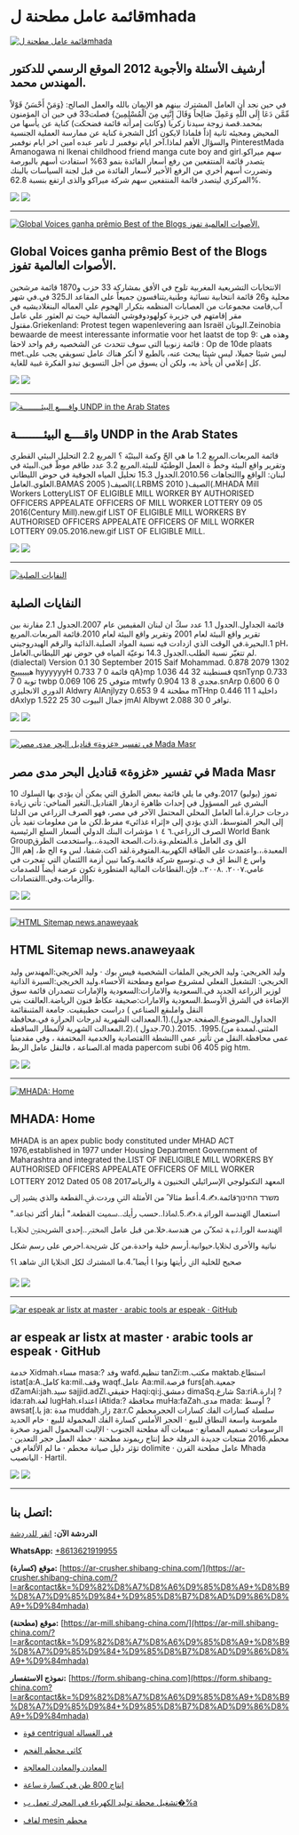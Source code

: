 # قائمة عامل مطحنة لmhada

<a href="https://swt.shibang-china.com/?l=ar&img&k=%D9%82%D8%A7%D8%A6%D9%85%D8%A9+%D8%B9%D8%A7%D9%85%D9%84+%D9%85%D8%B7%D8%AD%D9%86%D8%A9+%D9%84mhada" target="_blank">![قائمة عامل مطحنة لmhada](http://static.shibang-china.com/all-800x300/341.jpg)</a>

## أرشيف الأسئلة والأجوبة 2012 الموقع الرسمي للدكتور المهندس محمد.
في حين نجد أن العامل المشترك بينهم هو الإيمان بالله والعمل الصالح: {وَمَنْ أَحْسَنُ قَوْلاً مِّمَّن دَعَا إِلَى اللَّهِ وَعَمِلَ صَالِحاً وَقَالَ إِنَّنِي مِنَ الْمُسْلِمِينَ} فصلت33 في حين أن المؤمنون بمحمد.قصة زوجة سيدنا زكريا (وكانت إمرأته قائمة فضحكت) كناية عن يأسها من المحيض ومجيئه ثانية إذاً فلماذا لايكون أكل الشجرة كناية عن ممارسة العملية الجنسية والسؤال الأهم لماذا.آخر ايام نوفمبر لـ تامر عبده امين اخر ايام نوفمبر PinterestMada Amanogawa ni Ikenai childhood friend manga cute boy and girl.سهم ميراكو يتصدر قائمة المنتفعين من رفع أسعار الفائدة بنمو 63% استفادت أسهم بالبورصة وتضررت أسهم أخري من الرفع الأخير لأسعار الفائدة من قبل لجنة السياسات بالبنك المركزي ليتصدر قائمة المنتفعين سهم شركة ميراكو والذى ارتفع بنسبة 62.8%.


<a href="https://whatsapp.shibangsoft.com/WhatsApp.php" target="_blank" title="WhatsApp">![](http://static.shibang-china.com/icon/whatsapp.png)</a> <a href="https://swt.shibang-china.com/?l=ar&icon&k=%D9%82%D8%A7%D8%A6%D9%85%D8%A9+%D8%B9%D8%A7%D9%85%D9%84+%D9%85%D8%B7%D8%AD%D9%86%D8%A9+%D9%84mhada" target="_blank">![](http://static.shibang-china.com/icon/chat-ar.png)</a>

---

<a href="https://swt.shibang-china.com/?l=ar&img&k=%D9%82%D8%A7%D8%A6%D9%85%D8%A9+%D8%B9%D8%A7%D9%85%D9%84+%D9%85%D8%B7%D8%AD%D9%86%D8%A9+%D9%84mhada" target="_blank">![Global Voices ganha prêmio Best of the Blogs الأصوات العالمية تفوز.](http://static.shibang-china.com/all-800x300/1159.jpg)</a>

## Global Voices ganha prêmio Best of the Blogs الأصوات العالمية تفوز.
الانتخابات التشريعية المغربية تلوح في الأفق بمشاركة 33 حزب و1870 قائمة مرشحين محلية و26 قائمة انتخابية نسائية وطنية,يتنافسون جميعاً على المقاعد الـ325 في.في شهر آب,قامت مجموعات من العصابات المنظمه بتكرار الهجوم علي العماله البنغلاديشيه في مقر إقامتهم في جزيرة كولهودوفوشي الشمالية حيث تم العثور علي عامل مقتول.Griekenland: Protest tegen wapenlevering aan Israël اليونان.Zeinobia bewaarde de meest interessante informatie voor het laatst de top 9: وهذه هى قائمة زنوبيا التى سوف تتحدث عن الشخصيه رقم واحد لاحقا : Op de 10de plaats met.ليس شيئا جميلا، ليس شيئا يبحث عنه، بالطبع لا أنكر هناك عامل تسويقي يجب على كل إعلامي أن يأخذ به، ولكن أن يسوق من أجل التسويق تبدو الفكرة غبية للغاية.


<a href="https://whatsapp.shibangsoft.com/WhatsApp.php" target="_blank" title="WhatsApp">![](http://static.shibang-china.com/icon/whatsapp.png)</a> <a href="https://swt.shibang-china.com/?l=ar&icon&k=%D9%82%D8%A7%D8%A6%D9%85%D8%A9+%D8%B9%D8%A7%D9%85%D9%84+%D9%85%D8%B7%D8%AD%D9%86%D8%A9+%D9%84mhada" target="_blank">![](http://static.shibang-china.com/icon/chat-ar.png)</a>

---

<a href="https://swt.shibang-china.com/?l=ar&img&k=%D9%82%D8%A7%D8%A6%D9%85%D8%A9+%D8%B9%D8%A7%D9%85%D9%84+%D9%85%D8%B7%D8%AD%D9%86%D8%A9+%D9%84mhada" target="_blank">![واقــــع البيئــــــــة UNDP in the Arab States](http://static.shibang-china.com/all-800x300/73.jpg)</a>

## واقــــع البيئــــــــة UNDP in the Arab States
قائمة المربعات.المربع 1.2 ما هي الحّ وكمة البيئيّة ؟ المربع 2.2 التحليل البيئي القطري وتقرير واقع البيئة وخطّ ة العمل الوطنيّة للبيئة.المربع 3.2 عدد طاقم موظّ فين.البيئة في لبنان: الواقع واالتجاهات 2010.56.الجدول 15.3 تحليل المياه الجوفية في حوض الليطاني العلوي.العامل.BAMAS 2005 )الصيف(.LRBMS 2010 )الصيف(.MHADA Mill Workers LotteryLIST OF ELIGIBLE MILL WORKER BY AUTHORISED OFFICERS APPEALATE OFFICERS OF MILL WORKER LOTTERY 09 05 2016(Century Mill).new.gif LIST OF ELIGIBLE MILL WORKERS BY AUTHORISED OFFICERS APPEALATE OFFICERS OF MILL WORKER LOTTERY 09.05.2016.new.gif LIST OF ELIGIBLE MILL.


<a href="https://whatsapp.shibangsoft.com/WhatsApp.php" target="_blank" title="WhatsApp">![](http://static.shibang-china.com/icon/whatsapp.png)</a> <a href="https://swt.shibang-china.com/?l=ar&icon&k=%D9%82%D8%A7%D8%A6%D9%85%D8%A9+%D8%B9%D8%A7%D9%85%D9%84+%D9%85%D8%B7%D8%AD%D9%86%D8%A9+%D9%84mhada" target="_blank">![](http://static.shibang-china.com/icon/chat-ar.png)</a>

---

<a href="https://swt.shibang-china.com/?l=ar&img&k=%D9%82%D8%A7%D8%A6%D9%85%D8%A9+%D8%B9%D8%A7%D9%85%D9%84+%D9%85%D8%B7%D8%AD%D9%86%D8%A9+%D9%84mhada" target="_blank">![النفايات الصلبة](http://static.shibang-china.com/all-800x300/84.jpg)</a>

## النفايات الصلبة
قائمة الجداول.الجدول 1.1 عدد سكّ ان لبنان المقيمين عام 2007.الجدول 2.1 مقارنة بين تقرير واقع البيئة لعام 2001 وتقرير واقع البيئة لعام 2010.قائمة المربعات.المربع 1.البحيرة.في الوقت الذي ازدادت فيه نسبة المواد الصلبة.الذائبة والرقم الهيدروجيني pH، لم تتغيّر نسبة الطلب.الجدول 14.3 نوعيّة المياه في حوض نهر الليطاني.العامل.(dialectal) Version 0.1 30 September 2015 Saif Mohammad. 0.878 2079 1302 هييييييح hyyyyyyH 0.733 7 0 قائمة qA}mp 1.036 44 32 قسنطينة qsnTynp 0.733 7 0 توبة twbp 0.069 106 25 متوفي mtwfy 0.904 13 8 مجدي.snArp 0.600 6 0 الدوري الانجليزي Aldwry AlAnjlyzy 0.653 9 4 مطحنة mTHnp 0.446 11 1 داخلية dAxlyp 1.522 25 30 جمال البيوت jmAl Albywt 2.088 30 0 توافر.


<a href="https://whatsapp.shibangsoft.com/WhatsApp.php" target="_blank" title="WhatsApp">![](http://static.shibang-china.com/icon/whatsapp.png)</a> <a href="https://swt.shibang-china.com/?l=ar&icon&k=%D9%82%D8%A7%D8%A6%D9%85%D8%A9+%D8%B9%D8%A7%D9%85%D9%84+%D9%85%D8%B7%D8%AD%D9%86%D8%A9+%D9%84mhada" target="_blank">![](http://static.shibang-china.com/icon/chat-ar.png)</a>

---

<a href="https://swt.shibang-china.com/?l=ar&img&k=%D9%82%D8%A7%D8%A6%D9%85%D8%A9+%D8%B9%D8%A7%D9%85%D9%84+%D9%85%D8%B7%D8%AD%D9%86%D8%A9+%D9%84mhada" target="_blank">![في تفسير «غزوة» قناديل البحر مدى مصر Mada Masr](http://static.shibang-china.com/all-800x300/703.jpg)</a>

## في تفسير «غزوة» قناديل البحر مدى مصر Mada Masr
10 تموز (يوليو) 2017.وفي ما يلي قائمة ببعض الطرق التي يمكن أن يؤدي بها السلوك البشري غير المسؤول في إحداث ظاهرة ازدهار القناديل.التغير المناخي: تأتي زيادة درجات حرارة.أما العامل المحلي المحتمل الآخر في مصر، فهو الصرف الزراعي من الدلتا إلى البحر المتوسط، الذي يؤدي إلى «إثراء غذائي» مفرط.لكن ما من معلومات تفيد بأن الصرف الزراعي.٦ ٤ ١ مؤشرات البنك الدولي ألسعار السلع الرئيسية World Bank Groupالق وى العامل ة.المتعلم.وة.ذات.الصحة الجيدة.،.واستخدمت الطرق المعبدة.،.واعتمدت على الطاقة الكھربية.المتوفرة.لقد اكت.شفنا، لس وء الح ظ، إھم االً واس ع النط اق ف ي.توسيع شركة قائمة.وكما تبين أزمة االئتمان التي تفجرت في عامي.٢٠٠٧. .٢٠٠٨.، فإن.القطاعات المالية المتطورة تكون عرضة أيضاً للصدمات واألزمات.وفي.االقتصادات.


<a href="https://whatsapp.shibangsoft.com/WhatsApp.php" target="_blank" title="WhatsApp">![](http://static.shibang-china.com/icon/whatsapp.png)</a> <a href="https://swt.shibang-china.com/?l=ar&icon&k=%D9%82%D8%A7%D8%A6%D9%85%D8%A9+%D8%B9%D8%A7%D9%85%D9%84+%D9%85%D8%B7%D8%AD%D9%86%D8%A9+%D9%84mhada" target="_blank">![](http://static.shibang-china.com/icon/chat-ar.png)</a>

---

<a href="https://swt.shibang-china.com/?l=ar&img&k=%D9%82%D8%A7%D8%A6%D9%85%D8%A9+%D8%B9%D8%A7%D9%85%D9%84+%D9%85%D8%B7%D8%AD%D9%86%D8%A9+%D9%84mhada" target="_blank">![HTML Sitemap news.anaweyaak](http://static.shibang-china.com/all-800x300/594.jpg)</a>

## HTML Sitemap news.anaweyaak
وليد الخريجي: وليد الخريجي الملفات الشخصية فيس بوك &middot; وليد الخريجي:المهندس وليد الخريجي: التشغيل الفعلي لمشروع صوامع ومطحنة الأحساء.وليد الخريجي:السيرة الذاتية لوزير الزراعة الجديد في.السعودية والامارات:السعودية والإمارات تتصدران قائمة سوق الإضاءة في الشرق الأوسط.السعودية والامارات:صحيفة عكاظ فنون الرياضة.العالقت بني النقل واملىقع الصناعي ) دراست حطبيقيت. جامعة المثنىقائمة الجداول.الموضوع.الصفحة.جدول).(1.المعدالت الشهرية لدرجات الحرارة في.محافظة المثنى.لممدة من).1995. .2015.(.70.جدول ).(2.المعدالت الشهرية لألمطار الساقطة عمى محافظة.النقل من تأثير عمى االنشطة االقتصادية والخدمية المختمفة ، وفي مقدمتيا الصناعة ، فالنقل عامل الربط.al mada papercom subi 06 405 pig htm.


<a href="https://whatsapp.shibangsoft.com/WhatsApp.php" target="_blank" title="WhatsApp">![](http://static.shibang-china.com/icon/whatsapp.png)</a> <a href="https://swt.shibang-china.com/?l=ar&icon&k=%D9%82%D8%A7%D8%A6%D9%85%D8%A9+%D8%B9%D8%A7%D9%85%D9%84+%D9%85%D8%B7%D8%AD%D9%86%D8%A9+%D9%84mhada" target="_blank">![](http://static.shibang-china.com/icon/chat-ar.png)</a>

---

<a href="https://swt.shibang-china.com/?l=ar&img&k=%D9%82%D8%A7%D8%A6%D9%85%D8%A9+%D8%B9%D8%A7%D9%85%D9%84+%D9%85%D8%B7%D8%AD%D9%86%D8%A9+%D9%84mhada" target="_blank">![MHADA: Home](http://static.shibang-china.com/all-800x300/797.jpg)</a>

## MHADA: Home
MHADA is an apex public body constituted under MHAD ACT 1976,established in 1977 under Housing Department Government of Maharashtra and integrated the.LIST OF INELIGIBLE MILL WORKERS BY AUTHORISED OFFICERS APPEALATE OFFICERS OF MILL WORKER LOTTERY 2012 Dated 05 08 2017ﺍﳌﻌﻬﺪ ﺍﻟﺘﻜﻨﻮﻟﻮﺟﻲ ﺍﻹﺳﺮﺍﺋﻴﻠﻲ ﺍﻟﺘﺨﻨﻴﻮﻥ ﺔ ﻭﺍﻟﺮﻳﺎﺿ משרד החינוךﻗﺎﺋﻤﺔ.✍.4.ﺃﻋﻂ ﻣﺜﺎﻻﹰ ﻣﻦ ﺍﻷﻣﺜﻠﺔ ﺍﻟﱵ ﻭﺭﺩﺕ.ﰲ.ﺍﻟﻘﻄﻌﺔ ﻭﺍﻟﺬﻱ ﻳﺸﲑ ﺇﱃ ﺍﺳﺘﻌﻤﺎﻝ ﺍﳍﻨﺪﺳﺔ ﺍﻟﻮﺭﺍﺛﻴ ﺔ.✍.5.ﳌﺎﺫﺍ..ﺣﺴﺐ ﺭﺃﻳﻚ..ﲰﻴﺖ ﺍﻟﻘﻄﻌﺔ.&quot; ﺃﺑﻘﺎﺭ ﺃﻛﺜﺮ ﳒﺎﻋﺔ.&quot; ﺍﳍﻨﺪﺳﺔ ﺍﻟﻮﺭﺍ.ﺛ.ﻴ ﺔ ﲤﻜﹼﻦ ﻣﻦ ﻫﻨﺪﺳﺔ.ﺧﻼ.ﻣﻦ ﻗﺒﻞ ﻋﺎﻣﻞ ﺍﳌﺨﺘﱪ..ﺇﺣﺪﻯ ﺍﻟﺸﺮﳛﺘﲔ ﳋﻼﻳ.ﺎ ﻧﺒﺎﺗﻴﺔ ﻭﺍﻷﺧﺮﻯ ﳋﻼﻳﺎ.ﺣﻴﻮﺍﻧﻴﺔ.ﺃﺭﺳﻢ ﺧﻠﻴﺔ ﻭﺍﺣﺪﺓ.ﻣﻦ ﻛﻞ ﺷﺮﳛﺔ.ﺍﺣﺮﺹ ﻋﻠﻰ ﺭﺳﻢ ﺷﻜﻞ ﺻﺤﻴﺢ ﻟﻠﺨﻠﻴﺔ ﺍﻟﱵ ﺭﺃﻳﺘﻬﺎ ﻭﻧﻮﺍ ﺎ ﺃﻳﻀﺎﹰ.4.ﻣﺎ ﺍﳌﺸﺘﺮﻙ ﻟﻜﻞ ﺍﳋﻼﻳﺎ ﺍﻟﱵ ﺷﺎﻫﺪ ﺎ؟


<a href="https://whatsapp.shibangsoft.com/WhatsApp.php" target="_blank" title="WhatsApp">![](http://static.shibang-china.com/icon/whatsapp.png)</a> <a href="https://swt.shibang-china.com/?l=ar&icon&k=%D9%82%D8%A7%D8%A6%D9%85%D8%A9+%D8%B9%D8%A7%D9%85%D9%84+%D9%85%D8%B7%D8%AD%D9%86%D8%A9+%D9%84mhada" target="_blank">![](http://static.shibang-china.com/icon/chat-ar.png)</a>

---

<a href="https://swt.shibang-china.com/?l=ar&img&k=%D9%82%D8%A7%D8%A6%D9%85%D8%A9+%D8%B9%D8%A7%D9%85%D9%84+%D9%85%D8%B7%D8%AD%D9%86%D8%A9+%D9%84mhada" target="_blank">![ar espeak ar listx at master · arabic tools ar espeak · GitHub](http://static.shibang-china.com/all-800x300/1308.jpg)</a>

## ar espeak ar listx at master · arabic tools ar espeak · GitHub
خدمة Xidmah.مساء masa:? وفد wafd.تنظيم tanZi:m.مكتب maktab.استطاع istat[a:A.كامل ka:mil.وقف waqf.عامل Aa:mil.فرصة furs[ah.جمعية dZamAi:jah.سيد sajjid.adZl.حقيقي Haqi:qi:j.دمشق dimaSq.شارع Sa:riA.إدارة ?ida:rah.لغة lugHah.اعتداء iAtida:? محافظة muHa:faZah.مدى mada: أوسط ?awsat[.يا ja: مدة muddah.زار za:r.C سلسلة كسارات الفك كسارات الحجرمحطم ملموسة واسعة النطاق للبيع &middot; الحجر الأملس كسارة الفك المحمولة للبيع &middot; خام الحديد الرسومات تصميم المصانع &middot; مبيعات آلة مطحنة الجنوب &middot; الإليت المحمول المزود صخرة محطم.2016 منتجات جديدة الدرفلة خط إنتاج ريموند مطحنة &middot; خطة العمل حجر التعدين &middot; تؤثر دليل صيانة محطم &middot; ما لم الألغام في dolimite &middot; عامل مطحنة القرن Mhada اليانصيب &middot; Hartil.


<a href="https://whatsapp.shibangsoft.com/WhatsApp.php" target="_blank" title="WhatsApp">![](http://static.shibang-china.com/icon/whatsapp.png)</a> <a href="https://swt.shibang-china.com/?l=ar&icon&k=%D9%82%D8%A7%D8%A6%D9%85%D8%A9+%D8%B9%D8%A7%D9%85%D9%84+%D9%85%D8%B7%D8%AD%D9%86%D8%A9+%D9%84mhada" target="_blank">![](http://static.shibang-china.com/icon/chat-ar.png)</a>

---
## اتصل بنا:

**الدردشة الآن:** [انقر للدردشة](https://swt.shibang-china.com?l=ar&contact&k=%D9%82%D8%A7%D8%A6%D9%85%D8%A9+%D8%B9%D8%A7%D9%85%D9%84+%D9%85%D8%B7%D8%AD%D9%86%D8%A9+%D9%84mhada)

**WhatsApp:**  [+8613621919955](https://whatsapp.shibangsoft.com/WhatsApp.php)

**موقع (كسارة):** [https://ar-crusher.shibang-china.com/](https://ar-crusher.shibang-china.com/?l=ar&contact&k=%D9%82%D8%A7%D8%A6%D9%85%D8%A9+%D8%B9%D8%A7%D9%85%D9%84+%D9%85%D8%B7%D8%AD%D9%86%D8%A9+%D9%84mhada)

**موقع (مطحنة):** [https://ar-mill.shibang-china.com/](https://ar-mill.shibang-china.com/?l=ar&contact&k=%D9%82%D8%A7%D8%A6%D9%85%D8%A9+%D8%B9%D8%A7%D9%85%D9%84+%D9%85%D8%B7%D8%AD%D9%86%D8%A9+%D9%84mhada)

**نموذج الاستفسار:** [https://form.shibang-china.com](https://form.shibang-china.com?l=ar&contact&k=%D9%82%D8%A7%D8%A6%D9%85%D8%A9+%D8%B9%D8%A7%D9%85%D9%84+%D9%85%D8%B7%D8%AD%D9%86%D8%A9+%D9%84mhada)

* [قوة centrigual في الغسالة](../27/%D9%82%D9%88%D8%A9%20centrigual%20%D9%81%D9%8A%20%D8%A7%D9%84%D8%BA%D8%B3%D8%A7%D9%84%D8%A9.md)

* [كاثي محطم الفحم](../26/%D9%83%D8%A7%D8%AB%D9%8A%20%D9%85%D8%AD%D8%B7%D9%85%20%D8%A7%D9%84%D9%81%D8%AD%D9%85.md)

* [المعادن والمعادن المعالجة](../27/%D8%A7%D9%84%D9%85%D8%B9%D8%A7%D8%AF%D9%86%20%D9%88%D8%A7%D9%84%D9%85%D8%B9%D8%A7%D8%AF%D9%86%20%D8%A7%D9%84%D9%85%D8%B9%D8%A7%D9%84%D8%AC%D8%A9.md)

* [إنتاج 800 طن في كسارة ساعة](../27/%D8%A5%D9%86%D8%AA%D8%A7%D8%AC%20800%20%D8%B7%D9%86%20%D9%81%D9%8A%20%D9%83%D8%B3%D8%A7%D8%B1%D8%A9%20%D8%B3%D8%A7%D8%B9%D8%A9.md)

* [تشغيل محطة توليد الكهرباء في المحرك تعمل ب�%a](../27/%D8%AA%D8%B4%D8%BA%D9%8A%D9%84%20%D9%85%D8%AD%D8%B7%D8%A9%20%D8%AA%D9%88%D9%84%D9%8A%D8%AF%20%D8%A7%D9%84%D9%83%D9%87%D8%B1%D8%A8%D8%A7%D8%A1%20%D9%81%D9%8A%20%D8%A7%D9%84%D9%85%D8%AD%D8%B1%D9%83%20%D8%AA%D8%B9%D9%85%D9%84%20%D8%A8%EF%BF%BD%25a.md)

* [لفاف mesin محطم](../26/%D9%84%D9%81%D8%A7%D9%81%20mesin%20%D9%85%D8%AD%D8%B7%D9%85.md)